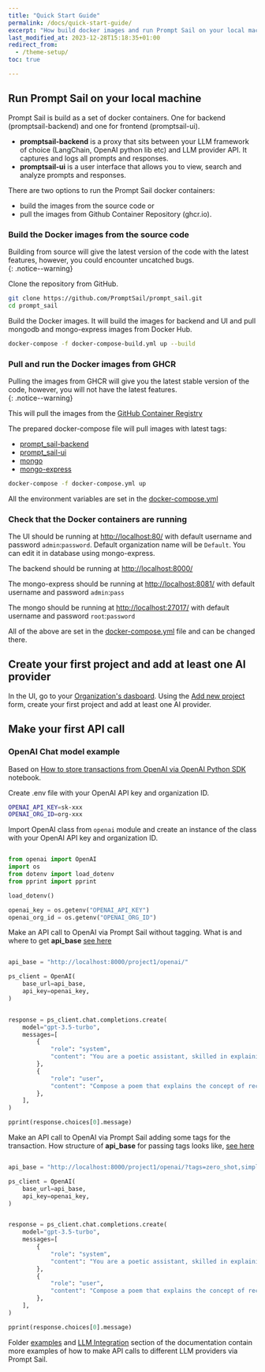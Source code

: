 ```yaml
---
title: "Quick Start Guide"
permalink: /docs/quick-start-guide/
excerpt: "How build docker images and run Prompt Sail on your local machine and make your first API call."
last_modified_at: 2023-12-28T15:18:35+01:00
redirect_from:
  - /theme-setup/
toc: true

---
```





## Run Prompt Sail on your local machine

Prompt Sail is build as a set of docker containers. One for backend (promptsail-backend) and one for frontend (promptsail-ui).

- **promptsail-backend** is a proxy that sits between your LLM framework of choice (LangChain, OpenAI python lib etc) and LLM provider API. It captures and logs all prompts and responses. 
- **promptsail-ui** is a user interface that allows you to view, search and analyze prompts and responses.


There are two options to run the Prompt Sail docker containers: 
* build the images from the source code or 
* pull the images from Github Container Repository (ghcr.io).



### Build the Docker images from the source code


Building from source will give the latest version of the code with the latest features, however, you could encounter uncatched bugs.  
{: .notice--warning}


Clone the repository from GitHub.

```bash
git clone https://github.com/PromptSail/prompt_sail.git
cd prompt_sail
``` 

Build the Docker images. It will build the images for backend and UI and pull mongodb and mongo-express images from Docker Hub.

```bash
docker-compose -f docker-compose-build.yml up --build
```


### Pull and run the Docker images from GHCR

Pulling the images from GHCR will give you the latest stable version of the code, however, you will not have the latest features.  
{: .notice--warning}


This will pull the images from the [GitHub Container Registry](https://github.com/orgs/PromptSail/packages?repo_name=prompt_sail)

The prepared docker-compose file will pull images with latest tags:

* [prompt_sail-backend](https://github.com/PromptSail/prompt_sail/pkgs/container/promptsail-backend)
* [prompt_sail-ui](https://github.com/PromptSail/prompt_sail/pkgs/container/promptsail-ui)
* [mongo](https://hub.docker.com/_/mongo)
* [mongo-express](https://hub.docker.com/_/mongo-express)

```bash
docker-compose -f docker-compose.yml up
``` 

All the environment variables are set in the [docker-compose.yml](https://github.com/PromptSail/prompt_sail/blob/main/docker-compose.yml)


### Check that the Docker containers are running


The UI should be running at [http://localhost:80/](http://localhost:80/) with default username and password `admin`:`password`. Default organization name will be `Default`. You can edit it in database using mongo-express.

The backend should be running at [http://localhost:8000/](http://localhost:8000/)

The mongo-express should be running at [http://localhost:8081/](http://localhost:8081/) with default username and password `admin`:`pass`

The mongo should be running at [http://localhost:27017/](http://localhost:27017/) with default username and password `root`:`password`

All of the above are set in the [docker-compose.yml](https://github.com/PromptSail/prompt_sail/blob/main/docker-compose.yml) file and can be changed there.

## Create your first project and add at least one AI provider

In the UI, go to your [Organization's dasboard](https://promptsail.github.io/prompt_sail/docs/organization-dashboard/). Using the [Add new project](https://promptsail.github.io/prompt_sail/docs/how-to-setup-llm-proxy-project/) form, create your first project and add at least one AI provider. 

## Make your first API call

### OpenAI Chat model example

Based on [How to store transactions from OpenAI via OpenAI Python SDK](https://github.com/PromptSail/prompt_sail/blob/examples/examples/openai_sdk_openai.ipynb) notebook.


Create .env file with your OpenAI API key and organization ID.

```bash
OPENAI_API_KEY=sk-xxx
OPENAI_ORG_ID=org-xxx
```

Import OpenAI class from `openai` module and create an instance of the class with your OpenAI API key and organization ID.



```python 

from openai import OpenAI
import os
from dotenv import load_dotenv
from pprint import pprint

load_dotenv()

openai_key = os.getenv("OPENAI_API_KEY")
openai_org_id = os.getenv("OPENAI_ORG_ID")
```

Make an API call to OpenAI via Prompt Sail without tagging. 
What is and where to get **api_base** [see here](https://promptsail.github.io/prompt_sail/docs/storing-transactions/)

```python

api_base = "http://localhost:8000/project1/openai/"

ps_client = OpenAI(
    base_url=api_base,
    api_key=openai_key,
)


response = ps_client.chat.completions.create(
    model="gpt-3.5-turbo",
    messages=[
        {
            "role": "system",
            "content": "You are a poetic assistant, skilled in explaining complex programming concepts with creative flair.",
        },
        {
            "role": "user",
            "content": "Compose a poem that explains the concept of recursion in programming.",
        },
    ],
)

pprint(response.choices[0].message)

```


Make an API call to OpenAI via Prompt Sail adding some tags for the transaction. 
How structure of **api_base** for passing tags looks like, [see here](https://promptsail.github.io/prompt_sail/docs/storing-transactions/)

```python

api_base = "http://localhost:8000/project1/openai/?tags=zero_shot,simple_prompt,dev1,poc&target_path="

ps_client = OpenAI(
    base_url=api_base,
    api_key=openai_key,
)


response = ps_client.chat.completions.create(
    model="gpt-3.5-turbo",
    messages=[
        {
            "role": "system",
            "content": "You are a poetic assistant, skilled in explaining complex programming concepts with creative flair.",
        },
        {
            "role": "user",
            "content": "Compose a poem that explains the concept of recursion in programming.",
        },
    ],
)

pprint(response.choices[0].message)

```

Folder [examples](https://github.com/PromptSail/prompt_sail/tree/docs/examples) and [LLM Integration](/docs/llm-integrations/) section of the documentation contain more examples of how to make API calls to different LLM providers via Prompt Sail.